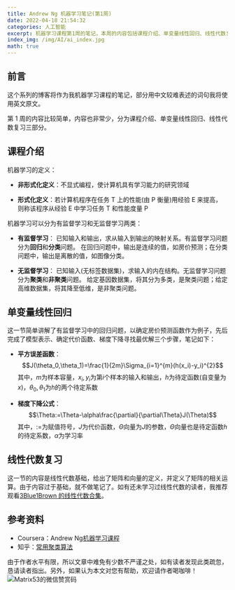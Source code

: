 ```yaml
---
title: Andrew Ng 机器学习笔记(第1周)
date: 2022-04-18 21:54:32
categories: 人工智能
excerpt: 机器学习课程第1周的笔记，本周的内容包括课程介绍、单变量线性回归、线性代数复习三部分。
index_img: /img/AI/ai_index.jpg
math: true
---
```


## 前言

这个系列的博客将作为我机器学习课程的笔记，部分用中文较难表述的词句我将使用英文原文。

第 1 周的内容比较简单，内容也非常少，分为课程介绍、单变量线性回归、线性代数复习三部分。

## 课程介绍

机器学习的定义：

- **非形式化定义**：不显式编程，使计算机具有学习能力的研究领域

- **形式化定义**：若计算机程序在任务 T 上的性能(由 P 衡量)用经验 E 来提高，则称该程序从经验 E 中学习任务 T 和性能度量 P

机器学习可以分为有监督学习和无监督学习两类：

- **有监督学习**：
  已知输入和输出，求从输入到输出的映射关系。有监督学习问题分为**回归**和**分类**问题。
  在回归问题中，输出是连续的值，如房价预测；在分类问题中，输出是离散的值，如图像分类。

- **无监督学习**：
  已知输入(无标签数据集)，求输入的内在结构。无监督学习问题分为**聚类**和**非聚类**问题。
  给定基因数据集，将其分为多类，是聚类问题；给定高维数据集，将其降至低维，是非聚类问题。

## 单变量线性回归

这一节简单讲解了有监督学习中的回归问题，以确定房价预测函数作为例子，先后完成了模型表示、确定代价函数、梯度下降寻找最优解三个步骤，笔记如下：

- **平方误差函数**：$$J(\theta_0,\theta_1)=\frac{1}{2m}\Sigma_{i=1}^{m}(h(x_i)-y_i)^{2}$$其中，$m$为样本容量，$x_i,y_i$为第$i$个样本的输入和输出，$h$为待定函数(自变量为$x$)，$\theta_0,\theta_1$为$h$的两个待定系数

- **梯度下降公式**：$$\Theta:=\Theta-\alpha\frac{\partial}{\partial\Theta}J(\Theta)$$其中，$:=$为赋值符号，$J$为代价函数，$\Theta$向量为$J$的参数，$\Theta$向量也是待定函数$h$的待定系数，$\alpha$为学习率

## 线性代数复习

这一节的内容是线性代数基础，给出了矩阵和向量的定义，并定义了矩阵的相关运算。由于内容过于基础，就不做笔记了。如有还未学习过线性代数的读者，我推荐观看[3Blue1Brown 的线性代数合集](https://www.bilibili.com/video/BV1ys411472E)。

## 参考资料

- Coursera：Andrew Ng[机器学习课程](https://www.coursera.org/learn/machine-learning)
- 知乎：[常用聚类算法](https://zhuanlan.zhihu.com/p/104355127)

由于作者水平有限，所以文章中难免有少数不严谨之处，如有读者发现此类疏忽，恳请读者指出。另外，如果认为本文对您有帮助，欢迎请作者喝咖啡！![Matrix53的微信赞赏码](/img/global/wxQRcode_pay.png)
